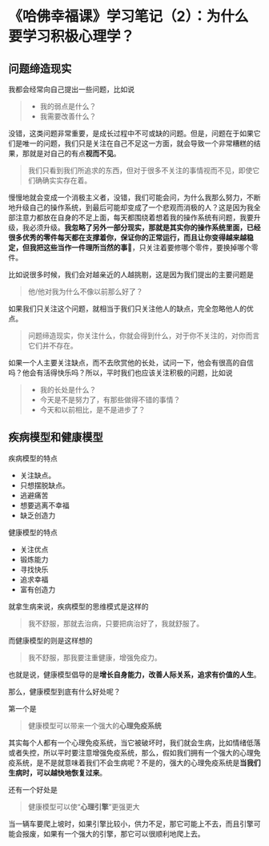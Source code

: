 # 《哈佛幸福课》学习笔记（2）：为什么要学习积极心理学？

## 问题缔造现实

我都会经常向自己提出一些问题，比如说

> - 我的弱点是什么？
> - 我需要改善什么？

没错，这类问题非常重要，是成长过程中不可或缺的问题。但是，问题在于如果它们是唯一的问题，我们只是关注在自己不足这一方面，就会导致一个非常糟糕的结果，那就是对自己的有点**视而不见**。

> 我们只看到我们所追求的东西，但对于很多不关注的事情视而不见，即使它们确确实实存在着。

慢慢地就会变成一个消极主义者，没错，我们可能会问，为什么我那么努力，不断地升级自己的操作系统，到最后可能却变成了一个悲观而消极的人？这是因为我全部注意力都放在自身的不足上面，每天都围绕着想着我的操作系统有问题，我要升级，我必须升级。**我忽略了另外一部分现实，那就是其实你的操作系统里面，已经很多优秀的零件每天都在支撑着你，保证你的正常运行，而且让你变得越来越稳定，但我把这些当作一件理所当然的事**，只关注着要修哪个零件，要换掉哪个零件。

比如说很多时候，我们会对越亲近的人越挑剔，这是因为我们提出的主要问题是

> 他/他对我为什么不像以前那么好了？

如果我们只关注这个问题，就相当于我们只关注他人的缺点，完全忽略他人的优点。

> 问题缔造现实，你关注什么，你就会得到什么，对于你不关注的，对你而言它们并不存在。

如果一个人主要关注缺点，而不去欣赏他的长处，试问一下，他会有很高的自信吗？他会有活得快乐吗？所以，平时我们也应该关注积极的问题，比如说

> - 我的长处是什么？
> - 今天是不是努力了，有那些做得不错的事情？
> - 今天和以前相比，是不是进步了？

## 疾病模型和健康模型

疾病模型的特点

- 关注缺点。
- 只想摆脱缺点。
- 逃避痛苦
- 想要逃离不幸福
- 缺乏创造力

健康模型的特点

- 关注优点
- 锻炼能力
- 寻找快乐
- 追求幸福
- 富有创造力

就拿生病来说，疾病模型的思维模式是这样的

> 我不舒服，那就去治病，只要把病治好了，我就舒服了。

而健康模型的则是这样想的

> 我不舒服，那我要注重健康，增强免疫力。

也就是说，健康模型倡导的是**增长自身能力，改善人际关系，追求有价值的人生**。

那么，健康模型到底有什么好处呢？

第一个是

> 健康模型可以带来一个强大的**心理免疫系统**

其实每个人都有一个心理免疫系统，当它被破坏时，我们就会生病，比如情绪低落或者失控，所以平时要注意增强免疫系统，那么，假如我们拥有一个强大的心理免疫系统，是不是就意味着我们不会生病呢？不是的，强大的心理免疫系统是**当我们生病时，可以越快地恢复过来**。

还有一个好处是

> 健康模型可以使“**心理引擎**”更强更大

当一辆车要爬上坡时，如果引擎比较小，供力不足，那它可能上不去，而且引擎可能会报废，如果有一个强大的引擎，那它可以很顺利地爬上去。